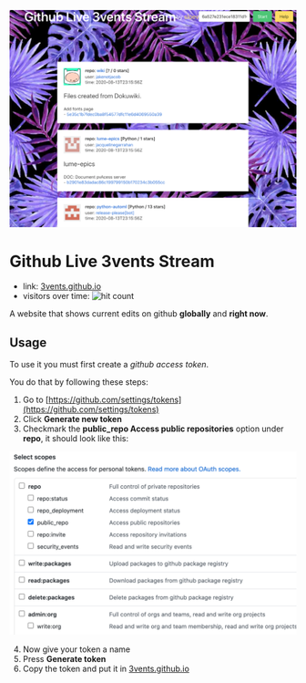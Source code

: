 ![screenshot of 3vents](./screenshot.png)

# Github Live 3vents Stream 

* link: [3vents.github.io](https://3vents.github.io)
* visitors over time: ![hit count](https://hitcounter.pythonanywhere.com/nocount/tag.svg?url=https://3vents.github.io/)

A website that shows current edits on github **globally** and **right now**.

## Usage

To use it you must first create a *github access token*. 

You do that by following these steps:

1. Go to [https://github.com/settings/tokens](https://github.com/settings/tokens)
2. Click **Generate new token**
3. Checkmark the **public_repo Access public repositories** option under **repo**, it should look like this:

![github scopes](./github_token_scope.png)

4. Now give your token a name
5. Press **Generate token**
6. Copy the token and put it in [3vents.github.io](https://3vents.github.io)